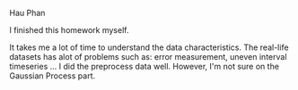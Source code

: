 Hau Phan

I finished this homework myself.

It takes me a lot of time to understand the data characteristics. The real-life datasets has alot of problems such as: error measurement, uneven interval timeseries ... I did the preprocess data well. However, I'm not sure on the Gaussian Process part.
